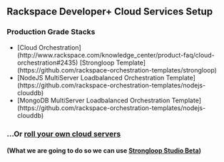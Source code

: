 ##  Rackspace Developer+ Cloud Services Setup

### Production Grade Stacks <!-- .element: class="fragment fade-in" data-fragment-index="1" -->

- <!-- .element: class="fragment fade-in" data-fragment-index="2" -->[Cloud Orchestration](http://www.rackspace.com/knowledge_center/product-faq/cloud-orchestration#2435) <!-- .element: class="fragment fade-in" data-fragment-index="2" --> [Strongloop Template](https://github.com/rackspace-orchestration-templates/strongloop) <!-- .element: class="fragment fade-in" data-fragment-index="2" -->
- <!-- .element: class="fragment fade-in" data-fragment-index="3" --> [NodeJS MultiServer Loadbalanced Orchestration Template](https://github.com/rackspace-orchestration-templates/nodejs-clouddb) <!-- .element: class="fragment fade-in" data-fragment-index="3" -->
- <!-- .element: class="fragment fade-in" data-fragment-index="4" --> [MongoDB MultiServer Loadbalanced Orchestration Template](https://github.com/rackspace-orchestration-templates/nodejs-clouddb) <!-- .element: class="fragment fade-in" data-fragment-index="4" -->

### ...Or<!-- .element: class="fragment fade-in" data-fragment-index="5" --> [roll your own cloud servers](http://www.rackspace.com/knowledge_center/article/learn-more-about-cloud-servers) <!-- .element: class="fragment fade-in" data-fragment-index="5" -->
#### (What we are going to do so we can use <!-- .element: class="fragment fade-in" data-fragment-index="6" --> [Strongloop Studio Beta](http://docs.strongloop.com/display/SLS/StrongLoop+Studio+beta)) <!-- .element: class="fragment fade-in" data-fragment-index="6" -->

